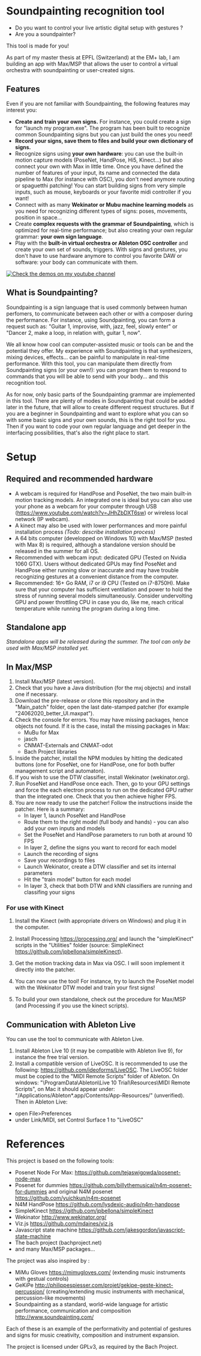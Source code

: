 # Soundpainting recognition tool

* Do you want to control your live artistic digital setup with gestures ?
* Are you a soundpainter?

This tool is made for you!

As part of my master thesis at EPFL (Switzerland) at the EM+ lab, I am building an app with Max/MSP that allows the user to control a virtual orchestra with soundpainting or user-created signs.

## Features

Even if you are not familiar with Soundpainting, the following features may interest you:

- **Create and train your own signs.**
For instance, you could create a sign for "launch my program.exe". The program has been built to recognize common Soundpainting signs but you can just build the ones you need!
- **Record your signs, save them to files and build your own dictionary of signs.**
- Recognize signs using **your own hardware**: you can use the built-in motion capture models (PoseNet, HandPose, Hi5, Kinect...) but also connect your own with Max in little time. Once you have defined the number of features of your input, its name and connected the data pipeline to Max (for instance with OSC), you don't need anymore routing or spaguetthi patching! You can start building signs from very simple inputs, such as mouse, keyboards or your favorite midi controller if you want!
- Connect with as many **Wekinator or Mubu machine learning models** as you need for recognizing different types of signs: poses, movements, position in space...
- Create **complex requests with the grammar of Soundpainting**, which is optimized for real-time performance; but also creating your own regular grammar: **your own sign language**.
- Play with the **built-in virtual orchestra or Ableton OSC controller** and create your own set of sounds, triggers. With signs and gestures, you don't have to use hardware anymore to control you favorite DAW or software: your body can communicate with them.

[![Check the demos on my youtube channel](./Images/YT_demo.png)](https://www.youtube.com/playlist?list=PLqINK1QtSzoG-oqaT623-OB2Z7BTE3Z93)

## What is Soundpainting?

Soundpainting is a sign language that is used commonly between human perfomers, to communicate between each other or with a composer during the performance. For instance, using Soundpainting, you can form a request such as: "Guitar 1, improvise, with, jazz, feel, slowly enter" or "Dancer 2, make a loop, in relation with, guitar 1, now".

We all know how cool can computer-assisted music or tools can be and the potential they offer. My experience with Soundpainting is that synthesizers, mixing devices, effects... can be painful to manipulate in real-time performance. With this tool, you can manipulate them directly from Soundpainting signs (or your own!): you can program them to respond to commands that you will be able to send with your body... and this recognition tool.

As for now, only basic parts of the Soundpainting grammar are implemented in this tool. There are plenty of modes in Soundpainting that could be added later in the future, that will allow to create different request structures. But if you are a beginner in Soundpainting and want to explore what you can so with some basic signs and your own sounds, this is the right tool for you. Then if you want to code your own regular language and get deeper in the interfacing possibilities, that's also the right place to start.

# Setup

## Required and recommended hardware

* A webcam is required for HandPose and PoseNet, the two main built-in motion tracking models. An integrated one is ideal but you can also use your phone as a webcam for your computer through USB (https://www.youtube.com/watch?v=JHhZbDXT6sw) or wireless local network (IP webcam).
* A kinect may also be used with lower performances and more painful installation process _(Todo: describe installation process)_
* A 64 bits computer (developped on Windows 10) with Max/MSP (tested with Max 8) is required, although a standalone version should be released in the summer for all OS.
* Recommended with webcam input: dedicated GPU (Tested on Nvidia 1060 GTX). Users without dedicated GPUs may find PoseNet and HandPose either running slow or inaccurate and may have trouble recognizing gestures at a convenient distance from the computer.
* Recommended: 16+ Go RAM, i7 or i9 CPU (Tested on i7-8750H). Make sure that your computer has sufficient ventilation and power to hold the stress of running several models simultaneously. Consider undervolting GPU and power throttling CPU in case you do, like me, reach critical temperature while running the program during a long time.

## Standalone app

_Standalone apps will be released during the summer. The tool can only be used with Max/MSP installed yet._

## In Max/MSP

1. Install Max/MSP (latest version).
2. Check that you have a Java distribution (for the mxj objects) and install one if necessary.
3. Download the pre-release or clone this repository and in the "Main_patch" folder, open the last date-stamped patcher (for example "24062020_better_UI.maxpat").
4. Check the console for errors. You may have missing packages, hence objects not found. If it is the case, install the missing packages in Max:
	* MuBu for Max
	* jasch
	* CNMAT-Externals and CNMAT-odot
	* Bach Project libraries
5. Inside the patcher, install the NPM modules by hitting the dedicated buttons (one for PoseNet, one for HandPose, one for both buffer management script and automaton).
6. If you wish to use the DTW classifier, install Wekinator (wekinator.org).
7. Run PoseNet and HandPose once each. Then, go to your GPU settings and force the each electron process to run on the dedicated GPU rather than the integrated one. Check that you then achieve higher FPS.
8. You are now ready to use the patcher! Follow the instructions inside the patcher. Here is a summary:
	* In layer 1, launch PoseNet and HandPose
	* Route them to the right model (full body and hands) - you can also add your own inputs and models
	* Set the PoseNet and HandPose parameters to run both at around 10 FPS
	* In layer 2, define the signs you want to record for each model
	* Launch the recording of signs
	* Save your recordings to files
	* Launch Wekinator, create a DTW classifier and set its internal parameters
	* Hit the "train model" button for each model
	* In layer 3, check that both DTW and kNN classifiers are running and classifing your signs

### For use with Kinect

1. Install the Kinect (with appropriate drivers on Windows) and plug it in the computer.
2. Install Processing https://processing.org/ and launch the "simpleKinect" scripts in the "Utilities" folder (source: SimpleKinect https://github.com/jpbellona/simpleKinect).
3. Get the motion tracking data in Max via OSC. I will soon implement it directly into the patcher. 

9. You can now use the tool! For instance, try to launch the PoseNet model with the Wekinator DTW model and train your first signs!
10. To build your own standalone, check out the procedure for Max/MSP (and Processing if you use the kinect scripts).

## Communication with Ableton Live

You can use the tool to communicate with Ableton Live.

1. Install Ableton Live 10 (it may be compatible with Ableton live 9), for instance the free trial version.
2. Install a compatible version of LiveOSC. It is recommended to use the following: https://github.com/ideoforms/LiveOSC. The LiveOSC folder must be copied to the "MIDI Remote Scripts" folder of Ableton. On windows: "\ProgramData\Ableton\Live 10 Trial\Resources\MIDI Remote Scripts", on Mac it should appear under: "/Applications/Ableton*.app/Contents/App-Resources/" (unverified).
Then in Ableton Live:
* open File>Preferences
* under Link/MIDI, set Control Surface 1 to "LiveOSC"

# References

This project is based on the following tools:
* Posenet Node For Max: https://github.com/tejaswigowda/posenet-node-max
* Posenet for dummies https://github.com/billythemusical/n4m-posenet-for-dummies and original N4M posenet https://github.com/yuichkun/n4m-posenet
* N4M HandPose https://github.com/lysdexic-audio/n4m-handpose
* SimpleKinect https://github.com/jpbellona/simpleKinect
* Wekinator http://www.wekinator.org/
* Viz.js https://github.com/mdaines/viz.js
* Javascript state machine https://github.com/jakesgordon/javascript-state-machine
* The bach project (bachproject.net)
* and many Max/MSP packages...

The project was also inspired by :
* MiMu Gloves https://mimugloves.com/ (extending music instruments with gestual controls)
* GeKiPe http://philippespiesser.com/projet/gekipe-geste-kinect-percussion/ (creating/extending music instruments with mechanical, percussion-like movements)
* Soundpainting as a standard, world-wide language for artistic performance, communication and composition http://www.soundpainting.com/

Each of these is an example of the performativity and potential of gestures and signs for music creativity, composition and instrument expansion.

The project is licensed under GPLv3, as required by the Bach Project.

